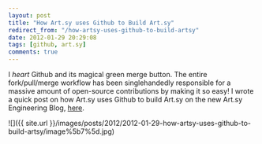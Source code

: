 ```yaml
---
layout: post
title: "How Art.sy uses Github to Build Art.sy"
redirect_from: "/how-artsy-uses-github-to-build-artsy"
date: 2012-01-29 20:29:08
tags: [github, art.sy]
comments: true
---
```

I _heart_ Github and its magical green merge button. The entire fork/pull/merge workflow has been singlehandedly responsible for a massive amount of open-source contributions by making it so easy! I wrote a quick post on how Art.sy uses Github to build Art.sy on the new Art.sy Engineering Blog, [here](http://artsy.github.com/blog/2012/01/29/how-art-dot-sy-uses-github-to-build-art-dot-sy/).

![]({{ site.url }}/images/posts/2012/2012-01-29-how-artsy-uses-github-to-build-artsy/image%5b7%5d.jpg)

